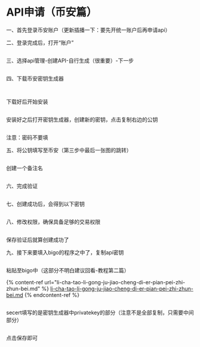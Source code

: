 # API申请（币安篇）

一、首先登录币安账户（更新插播一下：要先开统一账户后再申请api）

二、登录完成后，打开“账户”

<figure><img src="../../.gitbook/assets/image (1).png" alt=""><figcaption></figcaption></figure>

三、选择api管理-创建API-自行生成（很重要）-下一步

<figure><img src="../../.gitbook/assets/image (3).png" alt=""><figcaption></figcaption></figure>

四、下载币安密钥生成器

<figure><img src="../../.gitbook/assets/image (4).png" alt=""><figcaption></figcaption></figure>

<figure><img src="../../.gitbook/assets/image (7).png" alt=""><figcaption></figcaption></figure>

下载好后开始安装

<figure><img src="../../.gitbook/assets/image (8).png" alt=""><figcaption></figcaption></figure>

安装好之后打开密钥生成器，创建新的密钥，点击复制右边的公钥

<figure><img src="../../.gitbook/assets/image (9).png" alt=""><figcaption></figcaption></figure>

注意：密码不要填

五、将公钥填写至币安（第三步中最后一张图的跳转）

<figure><img src="../../.gitbook/assets/image (10).png" alt=""><figcaption></figcaption></figure>

创建一个备注名

<figure><img src="../../.gitbook/assets/image (11).png" alt=""><figcaption></figcaption></figure>

六、完成验证

<figure><img src="../../.gitbook/assets/image (12).png" alt=""><figcaption></figcaption></figure>

七、创建成功后，会得到以下密钥

<figure><img src="../../.gitbook/assets/image (13).png" alt=""><figcaption></figcaption></figure>

八、修改权限，确保具备足够的交易权限

<figure><img src="../../.gitbook/assets/image (14).png" alt=""><figcaption></figcaption></figure>

保存验证后就算创建成功了

九、接下来要填入bigo的程序之中了，复制api密钥

<figure><img src="../../.gitbook/assets/image (15).png" alt=""><figcaption></figcaption></figure>

粘贴至bigo中（这部分不明白建议回看-教程第二篇）

{% content-ref url="li-cha-tao-li-gong-ju-jiao-cheng-di-er-pian-pei-zhi-zhun-bei.md" %}
[li-cha-tao-li-gong-ju-jiao-cheng-di-er-pian-pei-zhi-zhun-bei.md](li-cha-tao-li-gong-ju-jiao-cheng-di-er-pian-pei-zhi-zhun-bei.md)
{% endcontent-ref %}

<figure><img src="../../.gitbook/assets/image (17).png" alt=""><figcaption></figcaption></figure>

secert填写的是密钥生成器中privatekey的部分（注意不是全部复制，只需要中间部分）

<figure><img src="../../.gitbook/assets/image (18).png" alt=""><figcaption></figcaption></figure>

点击保存即可

<figure><img src="../../.gitbook/assets/image (19).png" alt=""><figcaption></figcaption></figure>
